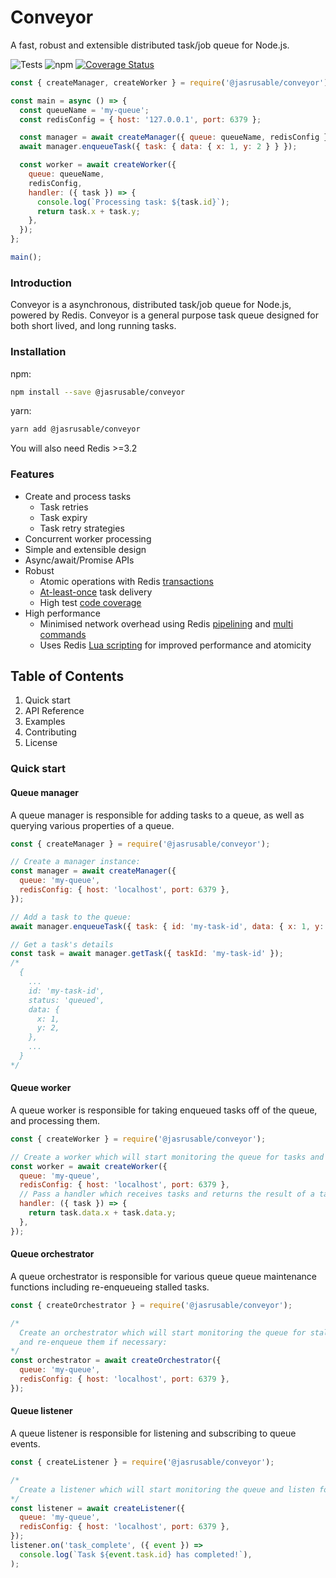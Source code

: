 # Conveyor

A fast, robust and extensible distributed task/job queue for Node.js.

![Tests](https://github.com/jasrusable/conveyor/workflows/Tests/badge.svg)
![npm](https://img.shields.io/npm/v/@jasrusable/conveyor)
[![Coverage Status](https://coveralls.io/repos/github/jasrusable/conveyor/badge.svg?branch=master)](https://coveralls.io/github/jasrusable/conveyor?branch=master)

```js
const { createManager, createWorker } = require('@jasrusable/conveyor');

const main = async () => {
  const queueName = 'my-queue';
  const redisConfig = { host: '127.0.0.1', port: 6379 };

  const manager = await createManager({ queue: queueName, redisConfig });
  await manager.enqueueTask({ task: { data: { x: 1, y: 2 } } });

  const worker = await createWorker({
    queue: queueName,
    redisConfig,
    handler: ({ task }) => {
      console.log(`Processing task: ${task.id}`);
      return task.x + task.y;
    },
  });
};

main();
```

### Introduction

Conveyor is a asynchronous, distributed task/job queue for Node.js, powered by Redis. Conveyor is a general purpose task queue designed for both short lived, and long running tasks.

### Installation

npm:

```bash
npm install --save @jasrusable/conveyor
```

yarn:

```bash
yarn add @jasrusable/conveyor
```

You will also need Redis >=3.2

### Features

- Create and process tasks
  - Task retries
  - Task expiry
  - Task retry strategies
- Concurrent worker processing
- Simple and extensible design
- Async/await/Promise APIs
- Robust
  - Atomic operations with Redis [transactions](https://redis.io/commands/multi)
  - [At-least-once](https://www.cloudcomputingpatterns.org/at_least_once_delivery/) task delivery
  - High test [code coverage](https://coveralls.io/github/jasrusable/conveyor?branch=master)
- High performance
  - Minimised network overhead using Redis [pipelining](https://redis.io/topics/pipelining) and [multi commands](https://redis.io/commands/multi)
  - Uses Redis [Lua scripting](https://redis.io/commands/eval) for improved performance and atomicity

## Table of Contents

1. Quick start
2. API Reference
3. Examples
4. Contributing
5. License

### Quick start

#### Queue manager

A queue manager is responsible for adding tasks to a queue, as well as querying various properties of a queue.

```js
const { createManager } = require('@jasrusable/conveyor');

// Create a manager instance:
const manager = await createManager({
  queue: 'my-queue',
  redisConfig: { host: 'localhost', port: 6379 },
});

// Add a task to the queue:
await manager.enqueueTask({ task: { id: 'my-task-id', data: { x: 1, y: 2 } } });

// Get a task's details
const task = await manager.getTask({ taskId: 'my-task-id' });
/*
  {
    ...
    id: 'my-task-id',
    status: 'queued',
    data: {
      x: 1,
      y: 2,
    },
    ...
  }
*/
```

#### Queue worker

A queue worker is responsible for taking enqueued tasks off of the queue, and processing them.

```js
const { createWorker } = require('@jasrusable/conveyor');

// Create a worker which will start monitoring the queue for tasks and process them:
const worker = await createWorker({
  queue: 'my-queue',
  redisConfig: { host: 'localhost', port: 6379 },
  // Pass a handler which receives tasks and returns the result of a task:
  handler: ({ task }) => {
    return task.data.x + task.data.y;
  },
});
```

#### Queue orchestrator

A queue orchestrator is responsible for various queue queue maintenance functions including re-enqueueing stalled tasks.

```js
const { createOrchestrator } = require('@jasrusable/conveyor');

/*
  Create an orchestrator which will start monitoring the queue for stalled tasks
  and re-enqueue them if necessary:
*/
const orchestrator = await createOrchestrator({
  queue: 'my-queue',
  redisConfig: { host: 'localhost', port: 6379 },
});
```

#### Queue listener

A queue listener is responsible for listening and subscribing to queue events.

```js
const { createListener } = require('@jasrusable/conveyor');

/*
  Create a listener which will start monitoring the queue and listen for task_complete events.
*/
const listener = await createListener({
  queue: 'my-queue',
  redisConfig: { host: 'localhost', port: 6379 },
});
listener.on('task_complete', ({ event }) =>
  console.log(`Task ${event.task.id} has completed!`),
);
```
